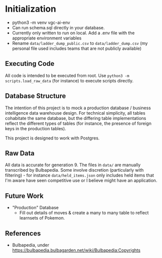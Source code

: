# Initialization
- python3 -m venv vgc-ai-env
- Can run schema.sql directly in your database. 
- Currently only written to run on local. Add a .env file with the appropriate environment variables
- Rename `data/ladder_dump_public.csv` to `data/ladder_dump.csv` (my personal file used includes teams that are not publicly available)

## Executing Code
All code is intended to be executed from root. Use `python3 -m scripts.load_raw_data` (for instance) to execute scripts directly.

## Database Structure
The intention of this project is to mock a production database / business intelligence data warehouse design. For technical simplicity, all tables cohabitate the same database, but the differing table implementations reflect the different types of tables (for instance, the presence of foreign keys in the production tables).

This project is designed to work with Postgres.

## Raw Data
All data is accurate for generation 9. The files in `data/` are manually transcribed by Bulbapedia. Some involve discretion (particularly with filtering) - for instance `data/held_items.json` only includes held items that I'm aware have seen competitive use or I believe might have an application.

## Future Work
- "Production" Database
	- Fill out details of moves & create a many to many table to reflect learnsets of Pokemon.

## References
- Bulbapedia, under https://bulbapedia.bulbagarden.net/wiki/Bulbapedia:Copyrights